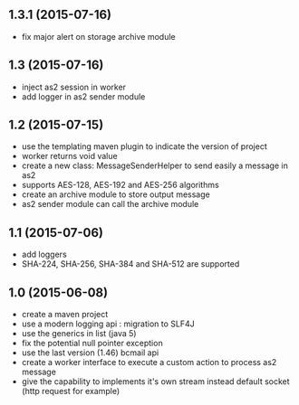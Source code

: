 ## 1.3.1 (2015-07-16)
 - fix major alert on storage archive module

## 1.3 (2015-07-16)
 - inject as2 session in worker
 - add logger in as2 sender module

## 1.2 (2015-07-15)
 - use the templating maven plugin to indicate the version of project
 - worker returns void value
 - create a new class: MessageSenderHelper to send easily a message in as2
 - supports AES-128, AES-192 and AES-256 algorithms
 - create an archive module to store output message
 - as2 sender module can call the archive module

## 1.1 (2015-07-06)
 - add loggers
 - SHA-224, SHA-256, SHA-384 and SHA-512 are supported
 
## 1.0 (2015-06-08)
 - create a maven project
 - use a modern logging api : migration to SLF4J
 - use the generics in list (java 5)
 - fix the potential null pointer exception
 - use the last version (1.46) bcmail api
 - create a worker interface to execute a custom action to process as2 message
 - give the capability to implements it's own stream instead default socket (http request for example)



